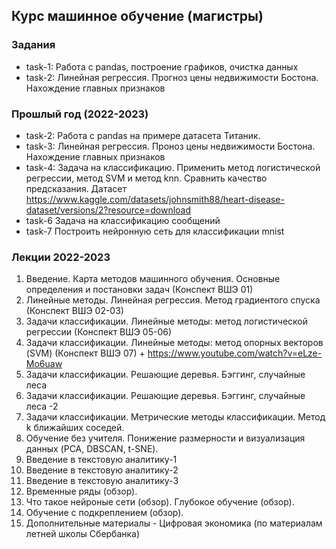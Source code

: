## Курс машинное обучение (магистры)

### Задания
- task-1: Работа с pandas, построение графиков, очистка данных
- task-2: Линейная регрессия. Прогноз цены недвижимости Бостона. Нахождение главных признаков



### Прошлый год (2022-2023)
- task-2: Работа с pandas на примере датасета Титаник. 
- task-3: Линейная регрессия. Проноз цены недвижимости Бостона. Нахождение главных признаков
- task-4: Задача на классификацию. Применить метод логистической регрессии, метод SVM и метод knn. Сравнить качество предсказания. Датасет https://www.kaggle.com/datasets/johnsmith88/heart-disease-dataset/versions/2?resource=download
- task-6 Задача на классификацию сообщений
- task-7 Построить нейронную сеть для классификации mnist 


### Лекции 2022-2023

01. Введение. Карта методов машинного обучения. Основные определения и постановки задач (Конспект ВШЭ 01)
02. Линейные методы. Линейная регрессия. Метод градиентого спуска (Конспект ВШЭ 02-03)
03. Задачи классификации. Линейные методы: метод логистической регрессии (Конспект ВШЭ 05-06)
04. Задачи классификации. Линейные методы: метод опорных векторов (SVM) (Конспект ВШЭ 07) +  https://www.youtube.com/watch?v=eLze-Mo6uaw
05. Задачи классификации. Решающие деревья. Бэггинг, случайные леса  
06. Задачи классификации. Решающие деревья. Бэггинг, случайные леса -2 
07. Задачи классификации. Метрические методы классификации. Метод k ближайших соседей. 
08. Обучение без учителя. Понижение размерности и визуализация данных (PCA, DBSCAN, t-SNE).
09. Введение в текстовую аналитику-1
10. Введение в текстовую аналитику-2
11. Введение в текстовую аналитику-3
12. Временные ряды (обзор).
13. Что такое нейроные сети (обзор). Глубокое обучение (обзор).
14. Обучение с подкреплением (обзор). 
15. Дополнительные материалы - Цифровая экономика (по материалам летней школы Сбербанка) 




